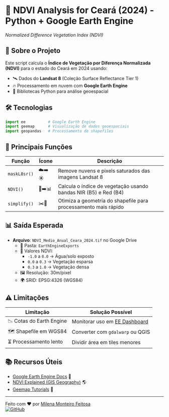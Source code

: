 # 🌱 NDVI Analysis for Ceará (2024) - Python + Google Earth Engine

*Normalized Difference Vegetation Index (NDVI)*

## 📌 Sobre o Projeto
Este script calcula o **Índice de Vegetação por Diferença Normalizada (NDVI)** para o estado do Ceará em 2024 usando:
- 🛰️ Dados do **Landsat 8** (Coleção Surface Reflectance Tier 1)
- 🔥 Processamento em nuvem com **Google Earth Engine**
- 🐍 Bibliotecas Python para análise geoespacial

## 🛠️ Tecnologias
```python
import ee          # Google Earth Engine
import geemap      # Visualização de dados geoespaciais
import geopandas   # Processamento de shapefiles
```

 ## 🌟 Principais Funções

| Função          | Ícone | Descrição                          |
|-----------------|-------|-----------------------------------|
| `maskL8sr()`    | ☁️➡️☀️ | Remove nuvens e pixels saturados das imagens Landsat 8 |
| `NDVI()`        | 🌿➡️📊 | Calcula o índice de vegetação usando bandas NIR (B5) e Red (B4) |
| `simplify()`    | ✂️📐  | Otimiza a geometria do shapefile para processamento mais rápido |

## 📊 Saída Esperada
- **Arquivo**: `NDVI_Medio_Anual_Ceara_2024.tif` no Google Drive
  - 📁 Pasta: `EarthEngineExports`
  - 🔢 Valores NDVI: 
    - `-1.0` a `0.0` → Água/solo exposto
    - `0.0` a `0.3` → Vegetação esparsa
    - `0.3` a `1.0` → Vegetação densa
  - 🖼️ Resolução: 30m/pixel
  - 🌍 SRID: EPSG:4326 (WGS84)

## ⚠️ Limitações
| Limitação | Solução Possível |
|-----------|------------------|
| 📉 Cotas do Earth Engine | Monitorar uso em [EE Dashboard](https://code.earthengine.google.com/) |
| 🗺️ Shapefile em WGS84 | Converter com `gdalwarp` ou QGIS |
| ⏳ Processamento lento | Dividir área em tiles menores |

## 📚 Recursos Úteis
- [Google Earth Engine Docs](https://developers.google.com/earth-engine) 📘
- [NDVI Explained (GIS Geography)](https://gisgeography.com/ndvi-normalized-difference-vegetation-index/) 🌎
- [Geemap Tutorials](https://geemap.org/) 🐍

---

Feito com ❤️ por [Milena Monteiro Feitosa](https://github.com/milenamonteirofeitosa)  
[![GitHub](https://img.shields.io/badge/Ver_no-GitHub-181717?style=flat&logo=github)](https://github.com/milenamonteirofeitosa/portfolio_dados)
 


   




